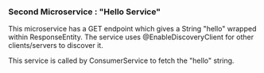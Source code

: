 ### Second Microservice : "Hello Service"

This microservice has a GET endpoint which gives a String "hello" wrapped within ResponseEntity. The service uses @EnableDiscoveryClient for other clients/servers to discover it.

This service is called by ConsumerService to fetch the "hello" string. 